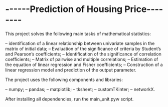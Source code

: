 # ------Prediction of Housing Price--------
This project solves the following main tasks of mathematical statistics:

– identification of a linear relationship between univariate samples in the matrix of initial data;
– Evaluation of the significance of criteria by Student’s and Pearson’s coefficients;
– Identification of the significance of correlation coefficients;
– Matrix of pairwise and multiple correlations;
– Estimation of the equation of linear regression and Fisher coefficients;
– Construction of a linear regression model and prediction of the output parameter.

The project uses the following components and libraries:

– numpy;
– pandas;
– matplotlib;
– tksheet;
– customTKinter;
– networkX.

After installing all dependencies, run the main_unit.pyw script.

